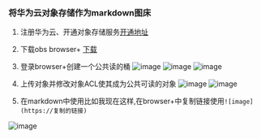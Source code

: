 ### 将华为云对象存储作为markdown图床

1. 注册华为云、开通对象存储服务[开通地址](https://support.huaweicloud.com/qs-obs/obs_qs_1000.html)

2. 下载obs browser+ [下载](https://support.huaweicloud.com/browsertg-obs/obs_03_1003.html)

3. 登录browser+创建一个公共读的桶
![image](https://md-pic.obs.cn-north-4.myhuaweicloud.com/md1.PNG)
![image](https://md-pic.obs.cn-north-4.myhuaweicloud.com/md3.PNG)
![image](https://md-pic.obs.cn-north-4.myhuaweicloud.com/md2.PNG)

4. 上传对象并修改对象ACL使其成为公共可读的对象
![image](https://md-pic.obs.cn-north-4.myhuaweicloud.com/md4.PNG)
![image](http://md-pic.obs.cn-north-4.myhuaweicloud.com/md5.PNG)


5. 在markdown中使用比如我现在这样,在browser+中复制链接使用`![image](https://复制的链接)`

![image](https://md-pic.obs.cn-north-4.myhuaweicloud.com/md6.PNG)
